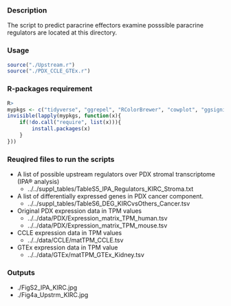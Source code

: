 ### Description
The script to predict paracrine effectors examine posssible paracrine regulators are located at this directory.

### Usage
```R
source("./Upstream.r")
source("./PDX_CCLE_GTEx.r")
```
### R-packages requirement
```R
R>
mypkgs <- c("tidyverse", "ggrepel", "RColorBrewer", "cowplot", "ggsignif")
invisible(lapply(mypkgs, function(x){
    if(!do.call("require", list(x))){
        install.packages(x)
    }
}))
```

### Reuqired files to run the scripts
- A list of possible upstream regulators over PDX stromal transcriptome (IPA® analysis) 
  - ../../suppl_tables/TableS5_IPA_Regulators_KIRC_Stroma.txt
- A list of differentially expressed genes in PDX cancer component.
  - ../../suppl_tables/TableS6_DEG_KIRCvsOthers_Cancer.tsv
- Original PDX expression data in TPM values  
  - ../../data/PDX/Expression_matrix_TPM_human.tsv
  - ../../data/PDX/Expression_matrix_TPM_mouse.tsv
- CCLE expression data in TPM values
  - ../../data/CCLE/matTPM_CCLE.tsv
- GTEx expression data in TPM value
  - ../../data/GTEx/matTPM_GTEx_Kidney.tsv

### Outputs
- ./FigS2_IPA_KIRC.jpg
- ./Fig4a_Upstrm_KIRC.jpg